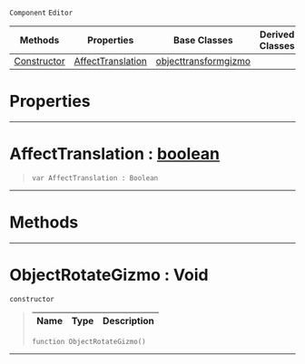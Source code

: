  `Component` `Editor`



|Methods|Properties|Base Classes|Derived Classes|
|---|---|---|---|
|[ Constructor](objectrotategizmo.md#objectrotategizmo-void)|[ AffectTranslation](objectrotategizmo.md#affecttranslation-zilch-e)|[objecttransformgizmo](objecttransformgizmo.md)| |


 #  Properties


---  
 #  AffectTranslation : [boolean](../nada_base_types/boolean.md)

> 
> ``` lang=cpp, name=Nada
> var AffectTranslation : Boolean


---  
 #  Methods


---  
 #  ObjectRotateGizmo : Void

 `constructor`

> 
> |Name|Type|Description|
> |---|---|---|
> ``` lang=cpp, name=Nada
> function ObjectRotateGizmo()
> ``` 


---  
 

 
